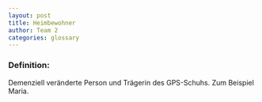 ```yaml
---
layout: post
title: Heimbewohner
author: Team 2
categories: glossary
---
```

### Definition:

Demenziell veränderte Person und Trägerin des GPS-Schuhs. Zum Beispiel Maria.

